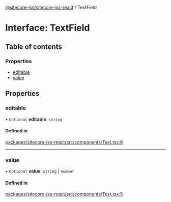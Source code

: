 [@sitecore-jss/sitecore-jss-react](../README.md) / TextField

# Interface: TextField

## Table of contents

### Properties

- [editable](TextField.md#editable)
- [value](TextField.md#value)

## Properties

### editable

• `Optional` **editable**: `string`

#### Defined in

[packages/sitecore-jss-react/src/components/Text.tsx:6](https://github.com/Sitecore/jss/blob/594f73f3f/packages/sitecore-jss-react/src/components/Text.tsx#L6)

___

### value

• `Optional` **value**: `string` \| `number`

#### Defined in

[packages/sitecore-jss-react/src/components/Text.tsx:5](https://github.com/Sitecore/jss/blob/594f73f3f/packages/sitecore-jss-react/src/components/Text.tsx#L5)
